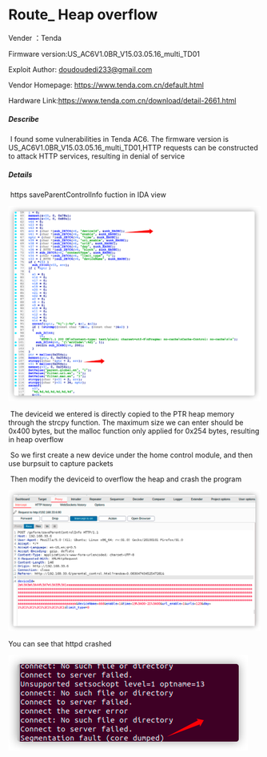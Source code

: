 # Route_ Heap overflow

Vender ：Tenda

Firmware version:US_AC6V1.0BR_V15.03.05.16_multi_TD01

Exploit Author: doudoudedi233@gmail.com

Vendor Homepage: https://www.tenda.com.cn/default.html

Hardware Link:https://www.tenda.com.cn/download/detail-2661.html


##### Describe

​	I found some vulnerabilities in Tenda AC6. The firmware version is  US_AC6V1.0BR_V15.03.05.16_multi_TD01,HTTP requests can be constructed to attack HTTP services, resulting in denial of service

##### Details

​	https saveParentControlInfo fuction in IDA view

<img src="./Tenda/image-20210826114251359.png" alt="image-20210826114251359" style="zoom:50%;" />



​	The deviceid we entered is directly copied to the PTR heap memory through the strcpy function. The maximum size we can enter should be 0x400 bytes, but the malloc function only applied for 0x254 bytes, resulting in heap overflow

​	So we first create a new device under the home control module, and then use burpsuit to capture packets

​	Then modify the deviceid to overflow the heap and crash the program

<img src="./Tenda/image-20210826120446468.png" alt="image-20210826120446468" style="zoom:50%;" />

You can see that httpd crashed

<img src="./Tenda/image-20210826120822098.png" alt="image-20210826120822098" style="zoom:50%;" />

